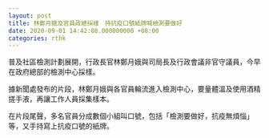 ```yaml
---
layout: post
title: 林鄭月娥及官員政總採樣　持抗疫口號紙牌喊檢測要做好
date: 2020-09-01 14:42:08.000000000 +08:00
categories: rthk
---
```


普及社區檢測計劃展開，行政長官林鄭月娥與司局長及行政會議非官守議員，今早在政府總部的檢測中心採樣。

據新聞處發布的片段，林鄭月娥與各官員輪流進入檢測中心，要量體溫及使用酒精搓手液，再讓工作人員採集樣本。

在片段尾聲，多名官員分成數個小組叫口號，包括「檢測要做好，抗疫無煩惱」等，又手持寫上抗疫口號的紙牌。
